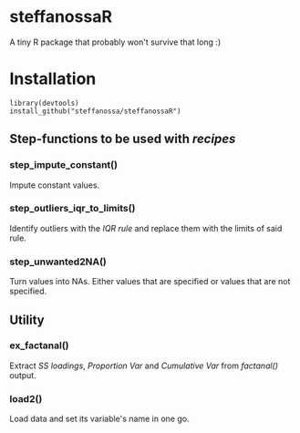 # steffanossaR
A tiny R package that probably won't survive that long :)
# Installation
```{r}
library(devtools)
install_github("steffanossa/steffanossaR")
```

## Step-functions to be used with *recipes*
### step_impute_constant()
Impute constant values.

### step_outliers_iqr_to_limits()
Identify outliers with the *IQR rule* and replace them with the limits of said rule.

### step_unwanted2NA()
Turn values into NAs. Either values that are specified or values that are not specified.

## Utility
### ex_factanal()
Extract *SS loadings*, *Proportion Var* and *Cumulative Var* from *factanal()* output.

### load2()
Load data and set its variable's name in one go.
